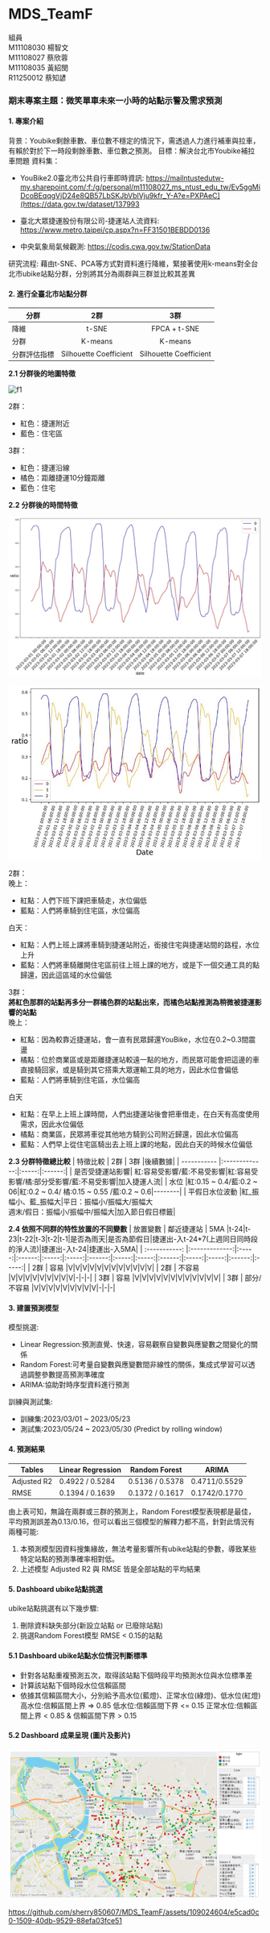 # MDS_TeamF

組員 </br>
M11108030 楊智文 </br>
M11108027 蔡欣蓉 </br>
M11108035 黃紹閔 </br>
R11250012 蔡知諺 </br>

### 期末專案主題：微笑單車未來一小時的站點示警及需求預測
#### 1. 專案介紹
背景：Youbike剩餘車數、車位數不穩定的情況下，需透過人力進行補車與拉車，有賴於對於下一時段剩餘車數、車位數之預測。
目標：解決台北市Youbike補拉車問題
資料集：
- YouBike2.0臺北市公共自行車即時資訊:
  https://mailntustedutw-my.sharepoint.com/:f:/g/personal/m11108027_ms_ntust_edu_tw/Ev5ggMiDcoBEqqgVjD24e8QB57LbSKJbVblVju9kfr_Y-A?e=PXPAeC](https://data.gov.tw/dataset/137993

- 臺北大眾捷運股份有限公司-捷運站人流資料:
  https://www.metro.taipei/cp.aspx?n=FF31501BEBDD0136

- 中央氣象局氣候觀測:
  https://codis.cwa.gov.tw/StationData

研究流程: 藉由t-SNE、PCA等方式對資料進行降維，緊接著使用k-means對全台北市ubike站點分群，分別將其分為兩群與三群並比較其差異

#### 2. 進行全臺北市站點分群  

| 分群        | 2群 | 3群 |
| ----------- |:-------------:|:-----:|
| 降維        | t-SNE      | FPCA + t-SNE |
| 分群        | K-means      |  K-means |
| 分群評估指標 | Silhouette Coefficient|Silhouette Coefficient|

**2.1 分群後的地圖特徵**

![f1](https://github.com/sherry850607/MDS_TeamF/assets/89391508/4fc9eabd-c308-4787-b8b4-96277d4be770)

2群：
- 紅色：捷運附近
- 藍色：住宅區

3群：
- 紅色：捷運沿線
- 橘色：距離捷運10分鐘距離
- 藍色：住宅

**2.2 分群後的時間特徵**  

![2 群](https://github.com/sherry850607/MDS_TeamF/blob/main/YouBike%202%20clusters.jpg)

![3 群](https://github.com/sherry850607/MDS_TeamF/blob/main/YouBike%203%20clusters.jpg)

2群：  
晚上：  
- 紅點：人們下班下課把車騎走，水位偏低
- 藍點：人們將車騎到住宅區，水位偏高
 
白天：  
- 紅點：人們上班上課將車騎到捷運站附近，銜接住宅與捷運站間的路程，水位上升
- 藍點：人們將車騎離開住宅區前往上班上課的地方，或是下一個交通工具的點歸還，因此這區域的水位偏低

3群：  
**將紅色那群的站點再多分一群橘色群的站點出來，而橘色站點推測為稍微被捷運影響的站點**  
晚上：  
- 紅點：因為較靠近捷運站，會一直有民眾歸還YouBike，水位在0.2~0.3間震盪
- 橘點：位於商業區或是距離捷運站較遠一點的地方，而民眾可能會把這邊的車直接騎回家，或是騎到其它搭乘大眾運輸工具的地方，因此水位會偏低
- 藍點：人們將車騎到住宅區，水位偏高

白天  
- 紅點：在早上上班上課時間，人們出捷運站後會把車借走，在白天有高度使用需求，因此水位偏低
- 橘點：商業區，民眾將車從其他地方騎到公司附近歸還，因此水位偏高
- 藍點：人們早上從住宅區騎出去上班上課的地點，因此白天的時候水位偏低

**2.3 分群特徵總比較**
| 特徵比較        | 2群 | 3群 |後續數據|
| ----------- |:-------------:|:-----:|:------:|
| 是否受捷運站影響| 紅:容易受影響/藍:不易受影響|紅:容易受影響/橘:部分受影響/藍:不易受影響|加入捷運人流|
| 水位        |紅:0.15 ~ 0.4/藍:0.2 ~ 06|紅:0.2 ~ 0.4/ 橘:0.15 ~ 0.55 /藍:0.2 ~ 0.6|--------|
| 平假日水位波動 |紅_振幅小、藍_振幅大|平日：振幅小/振幅大/振幅大</br> 週末/假日：振幅小/振幅中/振幅大|加入節日假日標籤|

**2.4 依照不同群的特性放置的不同變數**
| 放置變數 | 鄰近捷運站 | 5MA |t-24|t-23|t-22|t-3|t-2|t-1|是否為雨天|是否為節假日|捷運出-入t-24*7(上週同日同時段的淨人流)|捷運出-入t-24|捷運出-入5MA| 
| :-----------: |:-------------:|:-----:|:------:|:-----:|:-----:|:------:|:-----:|:-----:|:------:|:-----:|:-----:|:------:|:-----:|
| 2群 | 容易 |V|V|V|V|V|V|V|V|V|V|V|V|
| 2群 | 不容易 |V|V|V|V|V|V|V|V|V|-|-|-|
| 3群 | 容易 |V|V|V|V|V|V|V|V|V|V|V|V|
| 3群 | 部分/不容易 |V|V|V|V|V|V|V|V|V|-|-|-|


#### 3. 建置預測模型
模型挑選: 
- Linear Regression:預測直覺、快速，容易觀察自變數與應變數之間變化的關係
- Random Forest:可考量自變數與應變數間非線性的關係，集成式學習可以透過調整參數提高預測準確度
- ARIMA:協助對時序型資料進行預測  

訓練與測試集:
- 訓練集:2023/03/01 ~ 2023/05/23
- 測試集:2023/05/24 ~ 2023/05/30 (Predict by rolling window)

#### 4. 預測結果
| Tables        |Linear Regression |  Random Forest  |     ARIMA     |
| ------------- | ---------------- | --------------- | ------------- |
| Adjusted R2   | 0.4922 / 0.5284  | 0.5136 / 0.5378 | 0.4711/0.5529 |
| RMSE          | 0.1394 / 0.1639  | 0.1372 / 0.1617 | 0.1742/0.1770 |

由上表可知，無論在兩群或三群的預測上，Random Forest模型表現都是最佳，平均預測誤差為0.13/0.16，但可以看出三個模型的解釋力都不高，針對此情況有兩種可能:
1. 本預測模型因資料搜集緣故，無法考量影響所有ubike站點的參數，導致某些特定站點的預測準確率相對低。
2. 上述模型 Adjusted R2 與 RMSE 皆是全部站點的平均結果

#### 5. Dashboard ubike站點挑選
ubike站點挑選有以下幾步驟:
1. 刪除資料缺失部分(新設立站點 or 已廢除站點)
2. 挑選Random Forest模型 RMSE < 0.15的站點

#### 5.1 Dashboard ubike站點水位情況判斷標準
- 針對各站點重複預測五次，取得該站點下個時段平均預測水位與水位標準差
- 計算該站點下個時段水位信賴區間
- 依據其信賴區間大小，分別給予高水位(藍燈)、正常水位(綠燈)、低水位(紅燈)
  高水位:信賴區間上界 => 0.85
  低水位:信賴區間下界 <= 0.15
  正常水位:信賴區間上界 < 0.85 & 信賴區間下界 > 0.15

#### 5.2 Dashboard 成果呈現 (圖片及影片)

![Dash Board](https://github.com/sherry850607/MDS_TeamF/blob/main/DashBoard%20Demo.png)

https://github.com/sherry850607/MDS_TeamF/assets/109024604/e5cad0c0-1509-40db-9529-88efa03fce51



